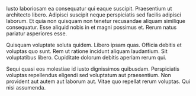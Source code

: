 Iusto laboriosam ea consequatur qui eaque suscipit. Praesentium ut architecto libero. Adipisci suscipit neque perspiciatis sed facilis adipisci laborum. Et quia non quisquam non tenetur recusandae aliquam similique consequatur. Esse aliquid nobis in et magni possimus et. Rerum natus pariatur asperiores esse.
 Quisquam voluptate soluta quidem. Libero ipsam quas. Officia debitis et voluptas quo sunt. Rem ut ratione incidunt aliquam laudantium. Sit voluptatibus libero. Cupiditate dolorum debitis aperiam rerum qui.
 Sequi quasi eos molestiae id iusto dignissimos quibusdam. Perspiciatis voluptas repellendus eligendi sed voluptatum aut praesentium. Non provident aut autem aut laborum aut. Vitae quo repellat rerum voluptas. Qui nisi assumenda.